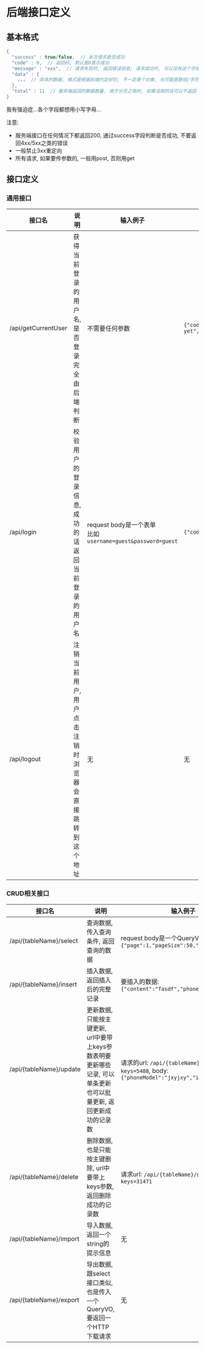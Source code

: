 # 后端接口定义

## 基本格式

```java
{
  "success" : true/false,  // 本次请求是否成功
  "code" : 0,  // 返回码, 默认是0表示成功
  "message" : "xxx",  // 请求失败时, 返回错误信息; 请求成功时, 可以没有这个字段或为空
  "data" : {
    ...  // 具体的数据, 格式是根据前端约定好的, 不一定是个对象, 也可能是数组/字符串之类的
  },
  "total" : 11  // 服务端返回的数据数量, 用于分页之类的, 如果没用的话可以不返回
}
```

我有强迫症...各个字段都想用小写字母...

注意:
* 服务端接口在任何情况下都返回200, 通过success字段判断是否成功, 不要返回4xx/5xx之类的错误
* 一般禁止3xx重定向
* 所有请求, 如果要传参数的, 一般用post, 否则用get

## 接口定义

### 通用接口

| 接口名  | 说明 | 输入例子 | 输出例子 |
| ------------- | ------------- | ------------- | ------------- |
| /api/getCurrentUser  | 获得当前登录的用户名, 是否登录完全由后端判断 | 不需要任何参数 | `{"code":10,"data":null,"message":"not login yet","success":false,"total":null}` |
| /api/login | 校验用户的登录信息, 成功的话返回当前登录的用户名 | request body是一个表单<br/> 比如`username=guest&password=guest` | `{"code":0,"data":"guest","message":"","success":true,"total":null}` |
| /api/logout  | 注销当前用户, 用户点击注销时浏览器会直接跳转到这个地址 | 无 | 无 |

### CRUD相关接口

| 接口名  | 说明 | 输入例子 | 输出例子 |
| ------------- | ------------- | ------------- | ------------- |
| /api/{tableName}/select | 查询数据, 传入查询条件, 返回查询的数据 | request body是一个QueryVO, 例如`{"page":1,"pageSize":50,"name":"guest"}` | `{"code":0,"data":[{"experience":"Less than 1 year","frequency":"2 to 5 SMS daily","id":6,"isNative":"no","phoneModel":"Nokia"}],"message":"","success":true,"total":31461}` |
| /api/{tableName}/insert | 插入数据, 返回插入后的完整记录 | 要插入的数据: `{"content":"fasdf","phoneModel":"jxy"}` | `{"code":0,"data":{"content":"fasdf","id":31471,"phoneModel":"jxy"},"message":"","success":true,"total":null}` |
| /api/{tableName}/update | 更新数据, 只能按主键更新, url中要带上keys参数表明要更新哪些记录, 可以单条更新也可以批量更新, 返回更新成功的记录数 | 请求的url: `/api/{tableName}/update?keys=5488`, body: `{"phoneModel":"jxyjxy","isNative":"yes"}` | `{"code":0,"data":1,"message":"","success":true,"total":null}` |
| /api/{tableName}/delete | 删除数据, 也是只能按主键删除, url中要带上keys参数, 返回删除成功的记录数 | 请求url: `/api/{tableName}/delete?keys=31471` | `{"code":0,"data":1,"message":"","success":true,"total":null}` |
| /api/{tableName}/import | 导入数据, 返回一个string的提示信息 | 无 | `{"data":"导入成功XX条，导入失败YY条，导入失败的行：1,2,3","errorMsg":"","success":true,"totalCount":null}` |
| /api/{tableName}/export | 导出数据, 跟select接口类似, 也是传入一个QueryVO, 要返回一个HTTP下载请求 | 无 | 无 |
